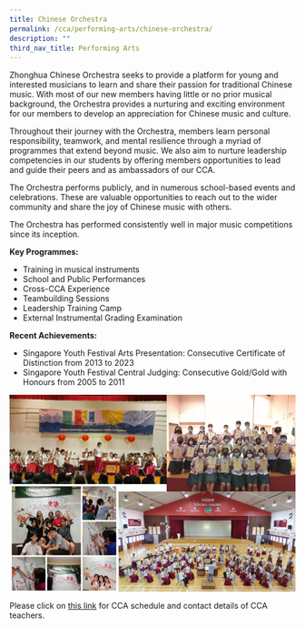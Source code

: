 ```yaml
---
title: Chinese Orchestra
permalink: /cca/performing-arts/chinese-orchestra/
description: ""
third_nav_title: Performing Arts
---
```

Zhonghua Chinese Orchestra seeks to provide a platform for young and interested musicians to learn and share their passion for traditional Chinese music. With most of our new members having little or no prior musical background, the Orchestra provides a nurturing and exciting environment for our members to develop an appreciation for Chinese music and culture.

Throughout their journey with the Orchestra, members learn personal responsibility, teamwork, and mental resilience through a myriad of programmes that extend beyond music. We also aim to nurture leadership competencies in our students by offering members opportunities to lead and guide their peers and as ambassadors of our CCA.

The Orchestra performs publicly, and in numerous school-based events and celebrations. These are valuable opportunities to reach out to the wider community and share the joy of Chinese music with others.

The Orchestra has performed consistently well in major music competitions since its inception.

**Key Programmes:**
* Training in musical instruments
* School and Public Performances
* Cross-CCA Experience
* Teambuilding Sessions
* Leadership Training Camp
* External Instrumental Grading Examination

**Recent Achievements:**
* Singapore Youth Festival Arts Presentation: Consecutive Certificate of Distinction from 2013 to 2023
* Singapore Youth Festival Central Judging: Consecutive Gold/Gold with Honours from 2005 to 2011

<img src="/images/chorc1.jpg" style="width:55%" align="left">
<img src="/images/chorc2.png" style="width:45%" align="right">

<br clear="left">

<img src="/images/chorc4.jpg" style="width:38%" align="left">
<img src="/images/chorc3.png" style="width:62%" align="right">

<br clear="left">

Please click on [this link](https://www.zhonghuasec.moe.edu.sg/cca/schedule/) for CCA schedule and contact details of CCA teachers.